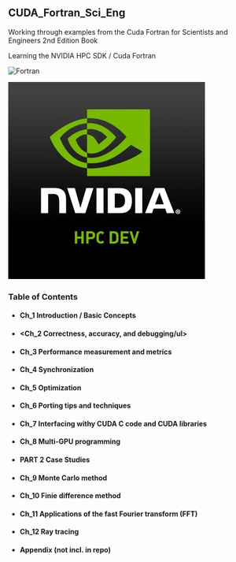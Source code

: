 ## CUDA_Fortran_Sci_Eng
Working through examples from the Cuda Fortran for Scientists and Engineers 2nd Edition Book

Learning the NVIDIA HPC SDK / Cuda Fortran

![Fortran](https://a11ybadges.com/badge?logo=fortran)



![alt text](https://github.com/ssoehdata/CUDA_Fortran_Sci_Eng/blob/main/nvidia_hpc_dev.jpg)


### Table of Contents
#### <ul><li>Ch_1    Introduction / Basic Concepts</ul></li>
#### <ul><li><Ch_2  Correctness, accuracy, and debugging/ul></li> 
#### <ul><li>Ch_3   Performance measurement and metrics</ul></li>
#### <ul><li>Ch_4   Synchronization</ul></li>
#### <ul><li>Ch_5   Optimization</ul></li>
#### <ul><li>Ch_6   Porting tips and techniques</ul></li>
#### <ul><li>Ch_7   Interfacing withy CUDA C code and CUDA libraries</ul></li>
#### <ul><li>Ch_8   Multi-GPU programming</ul></li>
#### <ul><li>PART 2 Case Studies</ul></li>
#### <ul><li>Ch_9   Monte Carlo method</ul></li>
#### <ul><li>Ch_10  Finie difference method</ul></li>
#### <ul><li>Ch_11  Applications of the fast Fourier transform (FFT)</ul></li>
#### <ul><li>Ch_12  Ray tracing</ul></li>
#### <ul><li>Appendix (not incl. in repo)</ul></li>
